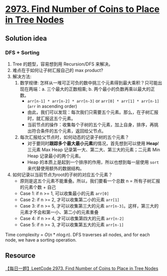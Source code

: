 # [2973. Find Number of Coins to Place in Tree Nodes](https://leetcode.com/problems/find-number-of-coins-to-place-in-tree-nodes/description/)

## Solution idea
### DFS + Sorting
1. Tree 的题型，容易想到用 Recursion/DFS 来解决。
2. 难点在于如何让子树汇报自己的 max product?
3. 解决方法:
    1. 数学规律: 怎样从一堆可正可负的数中挑三个元素得到最大乘积？只可能出现在两端：a. 三个最大的正数相乘; b. 两个最小的负数再乘以最大的正数。
        * `arr[n-1] * arr[n-2] * arr[n-3]` or `arr[0] * arr[1] * arr[n-1]` (`arr` in ascending order)
        * 由此，我们可以发现：每次我们只需要五个元素。那么，在子树汇报时，就汇报这五个元素。
        * 当前节点的操作：收集每个子树的五个元素，加上自身，排序，再挑出符合条件的五个元素，返回给父节点。
    2. 每次汇报给父节点时，如何动态的记录子树的五个元素？
        * 对于要同时**跟踪多个最大最小元素**的情况，首先想到可以使用 **Heap**! 三元素 Max Heap 记录第一大、第二大、第三大的元素；二元素 Min Heap 记录最小的两个元素。
        * Heap 的本质上是起到一个排序的作用，所以也想到每一层使用 `sort` 来代替使用额外的数据结构。
4. 如何记录以当前节点为root的子树的对应五个元素？
    * 原则是这五个元素不能重叠。所以，我们要看一个总数 n = 所有子树汇报的元素个数 + 自己
    * Case 1: if n >= 1, 可以收集最小的元素 `arr[0]`
    * Case 2: if n >= 2, 才可以收集第二小的元素 `arr[1]`
    * Case 3: if n >= 5, 才可以收集第三大的元素 `arr[n-3]`。这样，第三大的元素才不会和第一小、第二小的元素重叠
    * Case 4: if n >= 4, 才可以收集第四大的元素 `arr[n-2]`
    * Case 5: if n >= 3, 才可以收集第五大的元素 `arr[n-1]`

Time complexity = $O(n * n\log n)$. DFS traverses all nodes, and for each node, we have a sorting operation.

## Resource
[【每日一题】LeetCode 2973. Find Number of Coins to Place in Tree Nodes](https://www.youtube.com/watch?v=Omfwj5wARUA&ab_channel=HuifengGuan)
